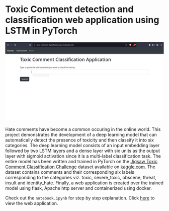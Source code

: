
# Toxic Comment detection and classification web application using LSTM in PyTorch

![demo](demo.gif)

Hate comments have become a common occuring in the online world. This project demonstrates the development of a deep learning model that can automatically detect the presence of toxicity and then classify it into six categories. The deep learning model consists of an input embedding layer followed by two LSTM layers and a dense layer with six units as the output layer with sigmoid activation since it is a multi-label classification task. The entire model has been written and trained in PyTorch on the [Jigsaw Toxic Comment Classification Challenge](https://www.kaggle.com/c/jigsaw-toxic-comment-classification-challenge) dataset available on [kaggle.com](https://kaggle.com). The dataset contains comments and their corresponding six labels corresponding to the categories viz. toxic, severe_toxic, obscene, threat, insult and identity_hate. Finally, a web application is created over the trained model using flask, Apache http server and containerized using docker. 

Check out the ```notebook.ipynb``` for step by step explanation. Click [here](https://toxic-comment-classification.azurewebsites.net/) to view the web application.

